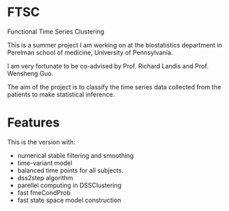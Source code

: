 # FTSC
Functional Time Series Clustering

This is a summer project I am working on at the biostatistics department in Perelman school of medicine, University of Pennsylvania.

I am very fortunate to be co-advised by Prof. Richard Landis and Prof. Wensheng Guo.

The aim of the project is to classify the time series data collected from the patients to make statistical inference.

# Features

This is the version with:

*  numerical stable filtering and smoothing
*  time-variant model
*  balanced time points for all subjects.
*  dss2step algorithm
*  parellel computing in DSSClustering
*  fast fmeCondProb
*  fast state space model construction
